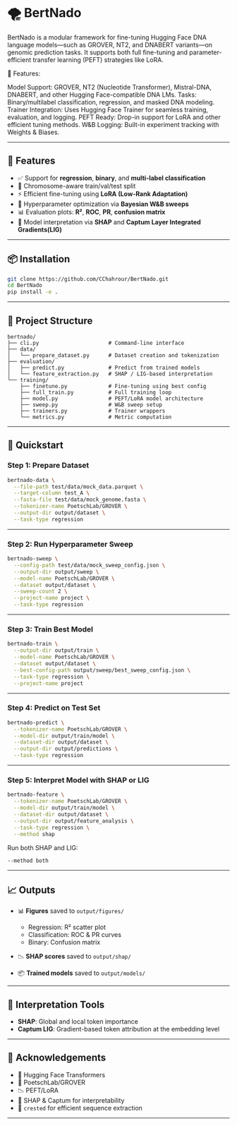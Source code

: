 # 🌪️ BertNado

BertNado is a modular framework for fine-tuning Hugging Face DNA language models—such as GROVER, NT2, and DNABERT variants—on genomic prediction tasks. It supports both full fine-tuning and parameter-efficient transfer learning (PEFT) strategies like LoRA.

🔧 Features:

Model Support: GROVER, NT2 (Nucleotide Transformer), Mistral-DNA, DNABERT, and other Hugging Face-compatible DNA LMs.
Tasks: Binary/multilabel classification, regression, and masked DNA modeling.
Trainer Integration: Uses Hugging Face Trainer for seamless training, evaluation, and logging.
PEFT Ready: Drop-in support for LoRA and other efficient tuning methods.
W&B Logging: Built-in experiment tracking with Weights & Biases.

---

## 🧬 Features

- ✅ Support for **regression**, **binary**, and **multi-label classification**
- 🧪 Chromosome-aware train/val/test split
- ⚡ Efficient fine-tuning using **LoRA (Low-Rank Adaptation)**
- 🎯 Hyperparameter optimization via **Bayesian W&B sweeps**
- 📊 Evaluation plots: **R²**, **ROC**, **PR**, **confusion matrix**
- 🧠 Model interpretation via **SHAP** and **Captum Layer Integrated Gradients(LIG)**

---

## 📦 Installation

```bash
git clone https://github.com/CChahrour/BertNado.git
cd BertNado
pip install -e .
```

---

## 📁 Project Structure

```
bertnado/
├── cli.py                      # Command-line interface
├── data/
│   └── prepare_dataset.py      # Dataset creation and tokenization
├── evaluation/
│   ├── predict.py              # Predict from trained models
│   └── feature_extraction.py   # SHAP / LIG-based interpretation
└── training/
    ├── finetune.py             # Fine-tuning using best config
    ├── full_train.py           # Full training loop
    ├── model.py                # PEFT/LoRA model architecture
    ├── sweep.py                # W&B sweep setup
    ├── trainers.py             # Trainer wrappers
    └── metrics.py              # Metric computation
```

---

## 🚀 Quickstart

### Step 1: Prepare Dataset

```bash
bertnado-data \
  --file-path test/data/mock_data.parquet \
  --target-column test_A \
  --fasta-file test/data/mock_genome.fasta \
  --tokenizer-name PoetschLab/GROVER \
  --output-dir output/dataset \
  --task-type regression
```

---

### Step 2: Run Hyperparameter Sweep

```bash
bertnado-sweep \
  --config-path test/data/mock_sweep_config.json \
  --output-dir output/sweep \
  --model-name PoetschLab/GROVER \
  --dataset output/dataset \
  --sweep-count 2 \
  --project-name project \
  --task-type regression
```

---

### Step 3: Train Best Model

```bash
bertnado-train \
  --output-dir output/train \
  --model-name PoetschLab/GROVER \
  --dataset output/dataset \
  --best-config-path output/sweep/best_sweep_config.json \
  --task-type regression \
  --project-name project
```

---

### Step 4: Predict on Test Set

```bash
bertnado-predict \
  --tokenizer-name PoetschLab/GROVER \
  --model-dir output/train/model \
  --dataset-dir output/dataset \
  --output-dir output/predictions \
  --task-type regression
```

---

### Step 5: Interpret Model with SHAP or LIG

```bash
bertnado-feature \
  --tokenizer-name PoetschLab/GROVER \
  --model-dir output/train/model \
  --dataset-dir output/dataset \
  --output-dir output/feature_analysis \
  --task-type regression \
  --method shap
```

Run both SHAP and LIG:

```bash
--method both
```

---

## 📈 Outputs

- 📊 **Figures** saved to `output/figures/`
  - Regression: R² scatter plot
  - Classification: ROC & PR curves
  - Binary: Confusion matrix

- 📉 **SHAP scores** saved to `output/shap/`
- 📦 **Trained models** saved to `output/models/`

---

## 🧠 Interpretation Tools

- **SHAP**: Global and local token importance
- **Captum LIG**: Gradient-based token attribution at the embedding level

---

## 🧠 Acknowledgements

- 🤗 Hugging Face Transformers
- 🧬 PoetschLab/GROVER
- 📉 PEFT/LoRA 
- 🧠 SHAP & Captum for interpretability
- 🧬 `crested` for efficient sequence extraction

---
